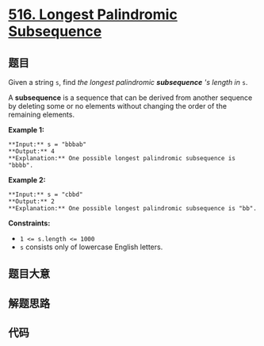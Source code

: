# [516. Longest Palindromic Subsequence](https://leetcode.com/problems/longest-palindromic-subsequence)

## 题目

Given a string `s`, find _the longest palindromic **subsequence** 's length
in_ `s`.

A **subsequence** is a sequence that can be derived from another sequence by
deleting some or no elements without changing the order of the remaining
elements.



**Example 1:**

    
    
    **Input:** s = "bbbab"
    **Output:** 4
    **Explanation:** One possible longest palindromic subsequence is "bbbb".
    

**Example 2:**

    
    
    **Input:** s = "cbbd"
    **Output:** 2
    **Explanation:** One possible longest palindromic subsequence is "bb".
    



**Constraints:**

  * `1 <= s.length <= 1000`
  * `s` consists only of lowercase English letters.


## 题目大意

## 解题思路

## 代码

```javascript

```
